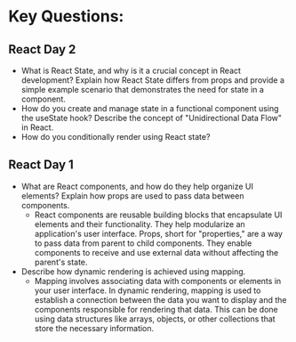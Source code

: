# Key Questions:

## React Day 2
- What is React State, and why is it a crucial concept in React development? Explain how React State differs from props and provide a simple example scenario that demonstrates the need for state in a component.
- How do you create and manage state in a functional component using the useState hook? Describe the concept of "Unidirectional Data Flow" in React.  
- How do you conditionally render using React state?

## React Day 1

- What are React components, and how do they help organize UI elements? Explain how props are used to pass data between components.
  - React components are reusable building blocks that encapsulate UI elements and their functionality. They help modularize an application's user interface. Props, short for "properties," are a way to pass data from parent to child components. They enable components to receive and use external data without affecting the parent's state.
- Describe how dynamic rendering is achieved using mapping. 
  - Mapping involves associating data with components or elements in your user interface. In dynamic rendering, mapping is used to establish a connection between the data you want to display and the components responsible for rendering that data. This can be done using data structures like arrays, objects, or other collections that store the necessary information.

